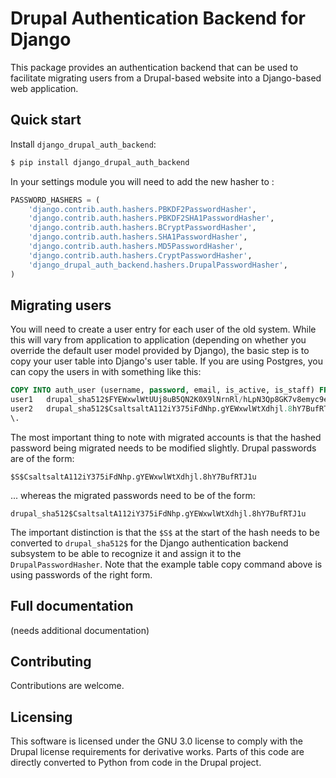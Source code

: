 # Drupal Authentication Backend for Django

This package provides an authentication backend that can be used to facilitate migrating users from a Drupal-based website into a Django-based web application.


## Quick start

Install `django_drupal_auth_backend`:

```bash
$ pip install django_drupal_auth_backend
```

In your settings module you will need to add the new hasher to :

```python
PASSWORD_HASHERS = (
    'django.contrib.auth.hashers.PBKDF2PasswordHasher',
    'django.contrib.auth.hashers.PBKDF2SHA1PasswordHasher',
    'django.contrib.auth.hashers.BCryptPasswordHasher',
    'django.contrib.auth.hashers.SHA1PasswordHasher',
    'django.contrib.auth.hashers.MD5PasswordHasher',
    'django.contrib.auth.hashers.CryptPasswordHasher',
    'django_drupal_auth_backend.hashers.DrupalPasswordHasher',
)
```


## Migrating users

You will need to create a user entry for each user of the old system. While this will vary from application to application (depending on whether you override the default user model provided by Django), the basic step is to copy your user table into Django's user table. If you are using Postgres, you can copy the users in with something like this:

```sql
COPY INTO auth_user (username, password, email, is_active, is_staff) FROM STDIN;
user1	drupal_sha512$FYEWxwlWtUUj8uB5QN2K0X9lNrnRl/hLpN3Qp8GK7v8emyc9eRsf	user1@example.com	t	f
user2	drupal_sha512$CsaltsaltA112iY375iFdNhp.gYEWxwlWtXdhjl.8hY7BufRTJ1u	user2@example.com	t	f
\.
```

The most important thing to note with migrated accounts is that the hashed password being migrated needs to be modified slightly. Drupal passwords are of the form:

    $S$CsaltsaltA112iY375iFdNhp.gYEWxwlWtXdhjl.8hY7BufRTJ1u

... whereas the migrated passwords need to be of the form:

    drupal_sha512$CsaltsaltA112iY375iFdNhp.gYEWxwlWtXdhjl.8hY7BufRTJ1u

The important distinction is that the `$S$` at the start of the hash needs to be converted to `drupal_sha512$` for the Django authentication backend subsystem to be able to recognize it and assign it to the `DrupalPasswordHasher`. Note that the example table copy command above is using passwords of the right form.


## Full documentation

(needs additional documentation)


## Contributing

Contributions are welcome.


## Licensing

This software is licensed under the GNU 3.0 license to comply with the Drupal license requirements for derivative works. Parts of this code are directly converted to Python from code in the Drupal project.
